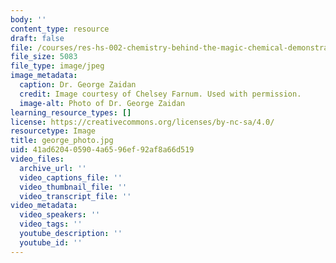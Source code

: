```yaml
---
body: ''
content_type: resource
draft: false
file: /courses/res-hs-002-chemistry-behind-the-magic-chemical-demonstrations-for-the-classroom/george_photo.jpg
file_size: 5083
file_type: image/jpeg
image_metadata:
  caption: Dr. George Zaidan
  credit: Image courtesy of Chelsey Farnum. Used with permission.
  image-alt: Photo of Dr. George Zaidan
learning_resource_types: []
license: https://creativecommons.org/licenses/by-nc-sa/4.0/
resourcetype: Image
title: george_photo.jpg
uid: 41ad6204-0590-4a65-96ef-92af8a66d519
video_files:
  archive_url: ''
  video_captions_file: ''
  video_thumbnail_file: ''
  video_transcript_file: ''
video_metadata:
  video_speakers: ''
  video_tags: ''
  youtube_description: ''
  youtube_id: ''
---
```

